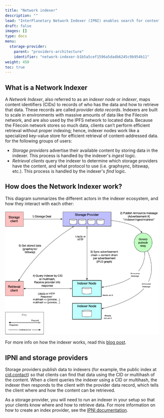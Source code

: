 ```yaml
---
title: "Network indexer"
description: ""
lead: "InterPlanetary Network Indexer (IPNI) enables search for content-addressable data available from storage providers, such as those on the Filecoin and IPFS networks. Storage providers can publish the content IDs (CIDs) of their data to a _Network Indexer_, and clients can query the network indexer to learn where to retrieve the content identified by those CIDs. This documemt describes what storage providers should know about IPNI, such as how network indexers work and how storage providers should use them."
draft: false
images: []
type: docs
menu:
  storage-provider:
    parent: "providers-architecture"
    identifier: "network-indexer-b1b5a5cef1596a5dadb6245c9b954b11"
weight: 450
toc: true
---
```




## What is a Network Indexer

A _Network Indexer_, also referred to as an _indexer node_ or _indexer_, maps content identifiers (CIDs) to records of who has the data and how to retrieve that data. These records are called _provider data records_. Indexers are built to scale in environments with massive amounts of data like the Filecoin network, and are also used by the IPFS network to located data. Because the Filecoin network stores so much data, clients can’t perform efficient retrieval without proper indexing; hence, indexer nodes work like a specialized key-value store for efficient retrieval of content-addressed data. for the following groups of users:

- _Storage providers_ advertise their available content by storing data in the indexer. This process is handled by the indexer's _ingest_ logic.
- _Retrieval clients_ query the indexer to determine which storage providers have the content, and what protocol to use (i.e. graphsync, bitswap, etc.). This process is handled by the indexer's _find_ logic.

## How does the Network Indexer work?

This diagram summarizes the different actors in the indexer ecosystem, and how they interact with each other:

[![Network Indexer ecosystem](indexer.png)](indexer.png)

For more info on how the indexer works, read this [blog post](https://filecoin.io/blog/posts/how-does-the-network-indexer-work/).

## IPNI and storage providers

Storage providers publish data to indexers (for example, the public index at [cid.contact](https://cid.contact)) so that clients can find that data using the CID or multihash of the content. When a client queries the indexer using a CID or multihash, the indexer then responds to the client with the provider data record, which tells the client where and how the content can be retrieved.

As a storage provider, you will need to run an indexer in your setup so that your clients know where and how to retrieve data. For more information on how to create an index provider, see the [IPNI documentation](https://github.com/ipni/storetheindex/blob/main/doc/creating-an-index-provider.md).
